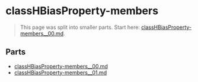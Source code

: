 # classHBiasProperty-members

> This page was split into smaller parts. Start here: [classHBiasProperty-members__00.md](classHBiasProperty-members__00.md).

## Parts

- [classHBiasProperty-members__00.md](classHBiasProperty-members__00.md)
- [classHBiasProperty-members__01.md](classHBiasProperty-members__01.md)
